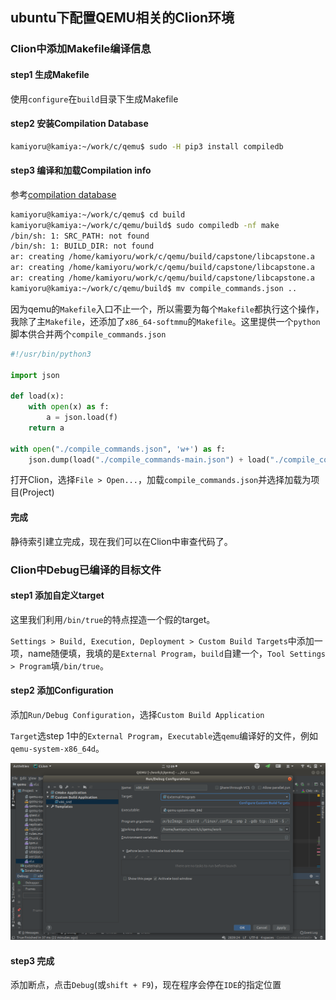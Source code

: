 ## ubuntu下配置QEMU相关的Clion环境

### Clion中添加Makefile编译信息

#### step1 生成Makefile

使用`configure`在`build`目录下生成Makefile

#### step2 安装Compilation Database

```bash
kamiyoru@kamiya:~/work/c/qemu$ sudo -H pip3 install compiledb
```

#### step3 编译和加载Compilation info

参考[compilation database](https://www.jetbrains.com/help/clion/compilation-database.html)

```bash
kamiyoru@kamiya:~/work/c/qemu$ cd build
kamiyoru@kamiya:~/work/c/qemu/build$ sudo compiledb -nf make
/bin/sh: 1: SRC_PATH: not found
/bin/sh: 1: BUILD_DIR: not found
ar: creating /home/kamiyoru/work/c/qemu/build/capstone/libcapstone.a
ar: creating /home/kamiyoru/work/c/qemu/build/capstone/libcapstone.a
ar: creating /home/kamiyoru/work/c/qemu/build/capstone/libcapstone.a
kamiyoru@kamiya:~/work/c/qemu/build$ mv compile_commands.json ..
```

因为qemu的`Makefile`入口不止一个，所以需要为每个`Makefile`都执行这个操作，我除了主`Makefile`，还添加了`x86_64-softmmu`的`Makefile`。这里提供一个`python`脚本供合并两个`compile_commands.json`

```python
#!/usr/bin/python3

import json

def load(x):
    with open(x) as f:
        a = json.load(f)
    return a

with open("./compile_commands.json", 'w+') as f:
    json.dump(load("./compile_commands-main.json") + load("./compile_commands-sub.json"), f)
```

打开Clion，选择`File > Open...`，加载`compile_commands.json`并选择加载为项目(Project)

#### 完成

静待索引建立完成，现在我们可以在Clion中审查代码了。

### Clion中Debug已编译的目标文件

#### step1 添加自定义target

这里我们利用`/bin/true`的特点捏造一个假的target。

`Settings > Build, Execution, Deployment > Custom Build Targets`中添加一项，name随便填，我填的是`External Program`，`build`自建一个，`Tool Settings > Program`填`/bin/true`。

#### step2 添加Configuration

添加`Run/Debug Configuration`，选择`Custom Build Application`

`Target`选step 1中的`External Program`，`Executable`选`qemu`编译好的文件，例如`qemu-system-x86_64d`。

![](./clion-conf.png)

#### step3 完成

添加断点，点击`Debug`(或`shift + F9`)，现在程序会停在`IDE`的指定位置

